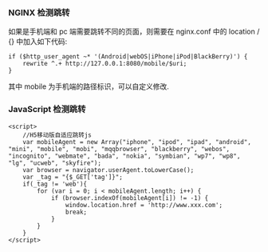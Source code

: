 ### NGINX 检测跳转

如果是手机端和 pc 端需要跳转不同的页面，则需要在 nginx.conf 中的 location / {} 中加入如下代码:

```
if ($http_user_agent ~* '(Android|webOS|iPhone|iPod|BlackBerry)') {
    rewrite ^.+ http://127.0.0.1:8080/mobile/$uri;
}
```

其中 mobile 为手机端的路径标识，可以自定义修改.



### JavaScript 检测跳转

```
<script>
    //H5移动版自适应跳转js
    var mobileAgent = new Array("iphone", "ipod", "ipad", "android", "mini", "mobile", "mobi", "mqqbrowser", "blackberry", "webos", "incognito", "webmate", "bada", "nokia", "symbian", "wp7", "wp8", "lg", "ucweb", "skyfire");
    var browser = navigator.userAgent.toLowerCase();
    var _tag = "{$_GET['tag']}";
    if(_tag != 'web'){
        for (var i = 0; i < mobileAgent.length; i++) {
            if (browser.indexOf(mobileAgent[i]) != -1) {
                window.location.href = 'http://www.xxx.com';
                break;
            }
        }
    }
</script>
```

